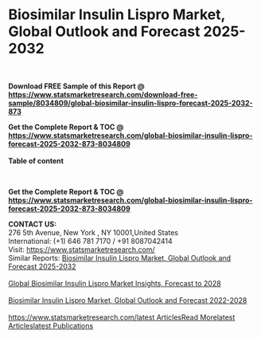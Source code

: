 <h1>Biosimilar Insulin Lispro Market, Global Outlook and Forecast 2025-2032</h1><br/><p><strong>Download FREE Sample of this Report @ <a href="https://www.statsmarketresearch.com/download-free-sample/8034809/global-biosimilar-insulin-lispro-forecast-2025-2032-873">https://www.statsmarketresearch.com/download-free-sample/8034809/global-biosimilar-insulin-lispro-forecast-2025-2032-873</a></strong></p><div><b>Get the Complete Report & TOC @ <a href="https://www.statsmarketresearch.com/global-biosimilar-insulin-lispro-forecast-2025-2032-873-8034809">https://www.statsmarketresearch.com/global-biosimilar-insulin-lispro-forecast-2025-2032-873-8034809</a></b></div><br><b>Table of content</b><p><br><div><b>Get the Complete Report & TOC @ <a href="https://www.statsmarketresearch.com/global-biosimilar-insulin-lispro-forecast-2025-2032-873-8034809">https://www.statsmarketresearch.com/global-biosimilar-insulin-lispro-forecast-2025-2032-873-8034809</a></b></div></p> <b>CONTACT US:</b><br>276 5th Avenue, New York , NY 10001,United States<br>International: (+1) 646 781 7170 / +91 8087042414<br>Visit: <a href="https://www.statsmarketresearch.com/">https://www.statsmarketresearch.com/</a><br>Similar Reports: <a href="https://www.statsmarketresearch.com/global-biosimilar-insulin-lispro-forecast-2025-2032-873-8034809">Biosimilar Insulin Lispro Market, Global Outlook and Forecast 2025-2032</a><br/><br/><a href="https://www.statsmarketresearch.com/global-biosimilar-insulin-lispro-forecast-2025-2032-873-8034809">Global Biosimilar Insulin Lispro Market Insights, Forecast to 2028</a><br/><br/><a href="https://www.statsmarketresearch.com/global-biosimilar-insulin-lispro-forecast-2025-2032-873-8034809">Biosimilar Insulin Lispro Market, Global Outlook and Forecast 2022-2028</a><br/><br/><a href="https://gyeongbokgung.com">https://www.statsmarketresearch.com/</a><a href="https://hallyeomaritime.com">latest Articles</a><a href="https://jingwansa.com">Read More</a><a href=https://nguoiviet.jp/">latest Articles</a><a href="https://www.intelmarketresearch.com/">latest Publications</a>